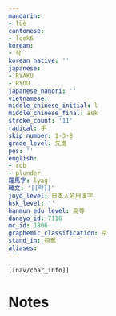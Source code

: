 ```yaml
---
mandarin:
- lüè
cantonese:
- loek6
korean:
- 략
korean_native: ''
japanese:
- RYAKU
- RYOU
japanese_nanori: ''
vietnamese:
middle_chinese_initial: l
middle_chinese_final: ɨɐk
stroke_count: '11'
radical: 手
skip_number: 1-3-8
grade_level: 先進
pos: ''
english:
- rob
- plunder
羅馬字: lyag
韓文: '[[략]]'
joyo_level: 日本人名用漢字
hsk_level: ''
hanmun_edu_level: 高等
danayo_id: 7116
mc_id: 1806
graphemic_classification: 京
stand_in: 掠奪
aliases:
---
```

```meta-bind-embed
[[nav/char_info]]
```

# Notes
